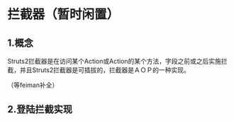 # 拦截器（暂时闲置）   

## 1.概念  

Struts2拦截器是在访问某个Action或Action的某个方法，字段之前或之后实施拦截，并且Struts2拦截器是可插拔的，拦截器是ＡＯＰ的一种实现。   

（等feiman补全）   





## 2.登陆拦截实现   





